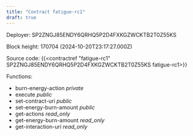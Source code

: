 ```yaml
---
title: "Contract fatigue-rc1"
draft: true
---
```

Deployer: SP2ZNGJ85ENDY6QRHQ5P2D4FXKGZWCKTB2T0Z55KS


 



Block height: 170704 (2024-10-20T23:17:27.000Z)

Source code: {{<contractref "fatigue-rc1" SP2ZNGJ85ENDY6QRHQ5P2D4FXKGZWCKTB2T0Z55KS fatigue-rc1>}}

Functions:

* burn-energy-action _private_
* execute _public_
* set-contract-uri _public_
* set-energy-burn-amount _public_
* get-actions _read_only_
* get-energy-burn-amount _read_only_
* get-interaction-uri _read_only_
